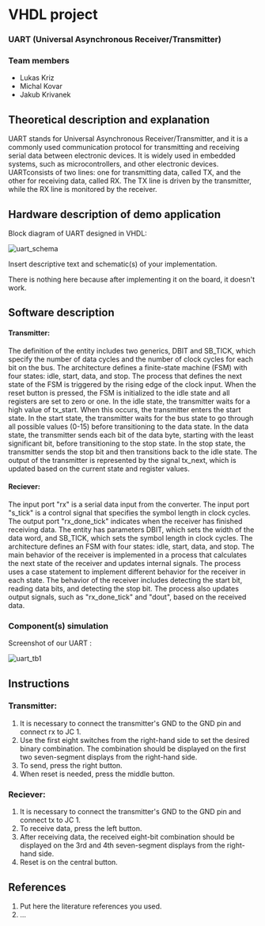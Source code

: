 # VHDL project

### UART (Universal Asynchronous Receiver/Transmitter)

### Team members

* Lukas Kriz
* Michal Kovar
* Jakub Krivanek

## Theoretical description and explanation

UART stands for Universal Asynchronous Receiver/Transmitter, and it is a commonly used communication protocol for transmitting and receiving serial data between electronic devices. It is widely used in embedded systems, such as microcontrollers, and other electronic devices. UARTconsists of two lines: one for transmitting data, called TX, and the other for receiving data, called RX. The TX line is driven by the transmitter, while the RX line is monitored by the receiver. 

## Hardware description of demo application
Block diagram of UART designed in VHDL:

![uart_schema](https://user-images.githubusercontent.com/124684744/235447990-62608f3f-8d7b-46f5-b637-c452ca2f4952.png)


Insert descriptive text and schematic(s) of your implementation.

There is nothing here because after implementing it on the board, it doesn't work.

## Software description

#### Transmitter:
The definition of the entity includes two generics, DBIT and SB_TICK, which specify the number of data cycles and the number of clock cycles for each bit on the bus. The architecture defines a finite-state machine (FSM) with four states: idle, start, data, and stop. The process that defines the next state of the FSM is triggered by the rising edge of the clock input. When the reset button is pressed, the FSM is initialized to the idle state and all registers are set to zero or one. In the idle state, the transmitter waits for a high value of tx_start. When this occurs, the transmitter enters the start state. In the start state, the transmitter waits for the bus state to go through all possible values (0-15) before transitioning to the data state. In the data state, the transmitter sends each bit of the data byte, starting with the least significant bit, before transitioning to the stop state. In the stop state, the transmitter sends the stop bit and then transitions back to the idle state. The output of the transmitter is represented by the signal tx_next, which is updated based on the current state and register values.

#### Reciever:
The input port "rx" is a serial data input from the converter. The input port "s_tick" is a control signal that specifies the symbol length in clock cycles. The output port "rx_done_tick" indicates when the receiver has finished receiving data. The entity has parameters DBIT, which sets the width of the data word, and SB_TICK, which sets the symbol length in clock cycles. The architecture defines an FSM with four states: idle, start, data, and stop. The main behavior of the receiver is implemented in a process that calculates the next state of the receiver and updates internal signals. The process uses a case statement to implement different behavior for the receiver in each state. The behavior of the receiver includes detecting the start bit, reading data bits, and detecting the stop bit. The process also updates output signals, such as "rx_done_tick" and "dout", based on the received data. 

### Component(s) simulation

Screenshot of our UART :

![uart_tb1](https://user-images.githubusercontent.com/124684744/235448080-d529142f-33d2-4819-acda-e9c990656aa9.png)

## Instructions

### Transmitter:
1. It is necessary to connect the transmitter's GND to the GND pin and connect rx to JC 1.
2. Use the first eight switches from the right-hand side to set the desired binary combination. 
The combination should be displayed on the first two seven-segment displays from the right-hand side.
3. To send, press the right button.
4. When reset is needed, press the middle button.

### Reciever:
1. It is necessary to connect the transmitter's GND to the GND pin and connect tx to JC 1.
2. To receive data, press the left button.
3. After receiving data, the received eight-bit combination should be displayed on the 3rd and 4th seven-segment displays from the right-hand side.
4. Reset is on the central button.

## References
1. Put here the literature references you used.
2. ...